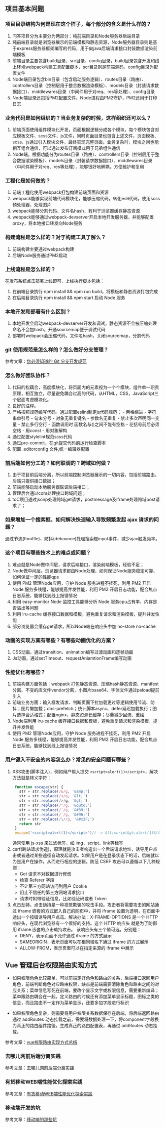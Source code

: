 ## 项目基本问题

### 项目目录结构为何是现在这个样子，每个部分的含义是什么样的？
  1. 问答项目分为主要分为两部分：纯前端目录和Node服务器后端目录
  2. 纯前端目录就是浏览器展示的前端模板和静态资源，Node服务器目录则是基于express服务器框架编写的代码，用于向java后端请求接口封装数据渲染前端模板
  3. 前端目录主要包含build目录、src目录、config目录，build目录包含开发和线上环境webpack构建工具配置脚本，scr目录则是前端源码，config目录为配置文件
  4. Node端目录包含bin目录（包含启动服务逻辑）、routes目录（路由）、controllers目录（控制层用于整合数据渲染模板）、models目录（封装请求数据接口）、middlewares目录（中间件用于对req、res等处理）、config目录
  5. Node端目录还包括PM2配置文件，Node进程由PM2守护，PM2还用于打印日志

### 业务代码是如何组织的？当业务复杂的时候，这样组织还可以么？
  1. 前端页面使用组件模块化开发，页面根据逻辑分成各个模块，每个模块包含对应模板文件、scss文件、js文件，同时页面目录也包含上述文件，页面模板、scss、js通过引入模块文件，最终实现完整页面，业务复杂时，模块之间也能相互组合通信，可以通过发布订阅模式用于兄弟组件通信
  2. Node端，根据功能分为routes目录（路由）、controllers目录（控制层用于整合数据渲染模板）、models目录（封装请求数据接口）、middlewares目录（中间件用于对req、res等处理），能够很好地解耦，方便维护和复用

### 工程化是如何做的？
  1. 前端工程化使用webpack打包构建前端页面和资源
  2. webpack能够实现前端代码模块化，能够压缩代码，转化es6代码，使用scss预处理器，处理图片
  3. webpack能够分割代码、文件名hash，有利于浏览器缓存静态资源
  4. webpack能够通过webpack-devserver开启本地开发服务器，并能够配置proxy，将本地接口转发向Node服务

### 构建流程是怎么样的？对于构建工具了解么？
  1. 前端构建主要通过webpack构建
  2. 后端Node服务通过PM2启动

### 上线流程是怎么样的？

在发布系统点击部署上线即可，上线执行脚本包括：
  1. 在前端目录执行 npm install && npm run build，将模板和静态资源打包完成
  2. 在后端目录执行 npm install && npm start 启动 Node 服务

### 本地开发和部署有什么区别？
  1. 本地开发会启动webpack-devserver开发和调试，静态资源不会被压缩处理命名不会加hash，开通sourcemap便于调试代码
  2. 部署时webpack会压缩代码，文件名hash，关闭sourcemap，分割代码

### git 使用规范是怎么样的？怎么做好分支管理？

参考文章：[您必须知道的 Git 分支开发规范](https://juejin.im/post/5b4328bbf265da0fa21a6820)

### 怎么做好团队协作？

  1. 代码的松藕合，高度模块化，将页面内的元素视为一个个模块，组件单一职责原理，相互独立，尽量避免耦合过高的代码，从HTML，CSS，JavaScript三个层面考虑模块化。
  2. 良好的注释。
  3. 严格按照规范编写代码。通过配置eslint制定js代码规范：
    - 两格缩进
    - 字符串单引号
    - 句末分号
    - 对象无重复键名
    - 参数名无重复
    - 禁止多次声明同一变量
    - 禁止多行空行
    - 函数调用时 函数名与()之间不能有空格
    - 花括号前后必须空格
    - 用const
    - 用对象解构
  4. 通过配置stylelint规范scss代码
  5. 通过pre-commit，在git提交代码前运行检查脚本
  6. 配置 .editorconfig 文件,统一编辑器配置


### 前后端如何分工的？如何联调的？跨域如何做？
  1. 由于项目前后端分离，所以前端控制浏览器展示的一切内容，包括前端路由。后端只提供接口数据；
  2. 前端能够启动本地服务器联调后端接口；
  3. 管理后台通过cors处理接口跨域问题；
  4. toC项目通过jsonp处理跨域get请求，postmessage及iframe处理跨域post请求了；

### 如果增加一个搜索框，如何解决快速输入导致频繁发起 ajax 请求的问题？
  通过节流(throttle)、防抖(debounce)处理搜索框input事件，减少ajax触发频率。

### 这个项目有哪些技术上的难点或问题？

  1. 难点就是Node做中间层，请求后端接口，渲染前端模板，经验不足；
  2. Node做中间层，浏览器请求都由Node处理，如何保证Node服务稳定可靠、如何保证一定的性能qps
  3. 使用 PM2 管理Node应用，守护 Node 服务进程不挂死，利用 PM2 开启 Node 服务多线程，能够提高并发性能，利用 PM2 开启日志功能，配合焦点日志系统，能够找到线上报错情况
  4. 利用 easy-monitor Node 监控工具能够分析 Node 服务cpu占有率、内存是否溢出等问题
  5. 利用 lru-cache 缓存接口数据和模板，避免重复请求和渲染模板，提升并发性能
  6. 部分浏览器会缓存get请求，所以Node端在响应头中加 no-store no-cache

### 动画的实现方案有哪些？有哪些动画优化的方案？

  1. CSS动画，通过transition、animation编写过渡动画和逐帧动画
  2. Js动画，通过setTimeout、requestAniamtionFrame编写动画

### 性能优化有哪些？

  1. 前端构建方面包括：webpack 打包静态资源、压缩hash静态资源、manifest分离、不变的库文件vendor分离，小图片base64、字体文件通过peload提前引入
  2. 前端业务方面：输入框发请求、判断页面下拉加载更过等逻辑使用节流、防抖；图片懒加载；dns-prefetch；统计脚本async、defer延迟加载执行；图片选择合适格式；配置nginx，静态资源长缓存；尽量减少回流、重绘
  3. Node端利用 lru-cache 缓存接口数据和模板，避免重复请求和渲染模板，提升并发性能
  4. 使用 PM2 管理Node应用，守护 Node 服务进程不挂死，利用 PM2 开启 Node 服务多线程，能够提高并发性能，利用 PM2 开启日志功能，配合焦点日志系统，能够找到线上报错情况

### 用户键入不安全的内容怎么办？常见的安全问题有哪些？

  1. XSS攻击(脚本注入)，例如用户输入提交 ```<script>alert(1)</script>```，解决方法就是转义字符：
     ```js
      function escape(str) {
        str = str.replace(/&/g, '&amp;')
        str = str.replace(/</g, '&lt;')
        str = str.replace(/>/g, '&gt;')
        str = str.replace(/"/g, '&quto;')
        str = str.replace(/'/g, '&#39;')
        str = str.replace(/`/g, '&#96;')
        str = str.replace(/\//g, '&#x2F;')
        return str
      }
      escape('<script>alert(1)</script>')// -> &lt;script&gt;alert(1)&lt;&#x2F;script&gt;
     ```
     通常使用 js-xss 来过滤标签，如 img、script、link等标签
  2. csrf(跨站请求伪造)，原理就是攻击者构造出一个后端请求地址，诱导用户点击或者通过某些途径自动发起请求。如果用户是在登录状态下的话，后端就以为是用户在操作，从而进行相应的逻辑。防范 CSRF 攻击可以遵循以下几种规则：
      - Get 请求不对数据进行修改
      - 检查 Referer 字段
      - 不让第三方网站访问到用户 Cookie
      - 阻止不信任的第三方网站请求接口
      - 请求时附带验证信息，比如验证码或者 Token
  3. 点击劫持。点击劫持是一种视觉欺骗的攻击手段。攻击者将需要攻击的网站通过 iframe 嵌套的方式嵌入自己的网页中，并将 iframe 设置为透明，在页面中透出一个按钮诱导用户点击。解决办法：X-FRAME-OPTIONS 是一个 HTTP 响应头，在现代浏览器有一个很好的支持。这个 HTTP 响应头 就是为了防御用 iframe 嵌套的点击劫持攻击。
  该响应头有三个值可选，分别是：
      - DENY，表示页面不允许通过 iframe 的方式展示
      - SAMEORIGIN，表示页面可以在相同域名下通过 iframe 的方式展示
      - ALLOW-FROM，表示页面可以在指定来源的 iframe 中展示

## Vue 管理后台权限路由实现方式

- 如果权限角色比较简单，可以前端定好角色和路由的关系，后端接口返回用户角色，前端判断角色对应路由权限，缺点是前端需要清除角色和路由之间的对应关系；菜单信息写死在前端，要改个显示文字或权限信息，需要重新编译；菜单跟路由耦合在一起，定义路由的时候还有添加菜单显示标题，图标之类的信息，而且路由不一定作为菜单显示，还要多加字段进行标识

- 如果权限角色复杂，则需要将用户权限关系数据保存在后端，将后端返回路由通过 addRoutes 动态挂载之前，需要将数据处理一下，将component字段换为真正的路由组件路径，生成真正的路由配置表，再通过 addRoutes 动态挂载。

参考文章：[vue权限路由实现方式总结](https://juejin.im/post/5b5bfd5b6fb9a04fdd7d687a)

### 去哪儿网前后端分离实践
参考文章：[去哪儿网前后端分离实践](https://mp.weixin.qq.com/s/fa2Muq0KKqPUTpS0u-W5mQ)

### 有货移动WEB端性能优化探索实践
参考文章：[有货移动WEB端性能优化探索实践](https://www.jianshu.com/p/815eb8983ab5)

### 移动端开发的坑
参考文章：[移动端的那些坑](https://segmentfault.com/n/1330000011368344)
